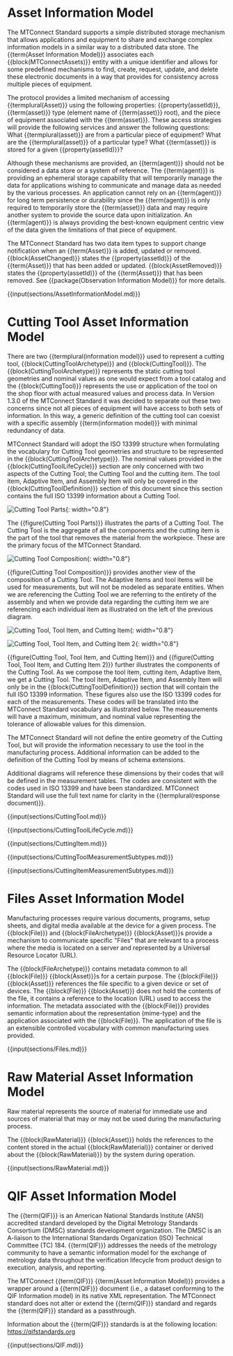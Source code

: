 
# Asset Information Model

The MTConnect Standard supports a simple distributed storage mechanism that allows applications and equipment to share and exchange complex information models in a similar way to a distributed data store.  The {{term(Asset Information Model)}} associates each {{block(MTConnectAssets)}} entity with a unique identifier and allows for some predefined mechanisms to find, create, request, update, and delete these electronic documents in a way that provides for consistency across multiple pieces of equipment.

The protocol provides a limited mechanism of accessing {{termplural(Asset)}} using the following properties: {{property(assetId)}}, {{term(asset)}} type (element name of {{term(asset)}} root), and the piece of equipment associated with the {{term(asset)}}.  These access strategies will provide the following services and answer the following questions: What {{termplural(asset)}} are from a particular piece of equipment?  What are the {{termplural(asset)}} of a particular type? What {{term(asset)}} is stored for a given {{property(assetId)}}?

Although these mechanisms are provided, an {{term(agent)}} should not be considered a data store or a system of reference.  The {{term(agent)}} is providing an ephemeral storage capability that will temporarily manage the data for applications wishing to communicate and manage data as needed by the various processes.  An application cannot rely on an {{term(agent)}} for long term persistence or durability since the {{term(agent)}} is only required to temporarily store the {{term(asset)}} data and may require another system to provide the source data upon initialization.  An {{term(agent)}} is always providing the best-known equipment centric view of the data given the limitations of that piece of equipment.

The MTConnect Standard has two data item types to support change notification when an {{term(Asset)}} is added, updated or removed. {{block(AssetChanged)}} states the {{property(assetId)}} of the {{term(Asset)}} that has been added or updated. {{block(AssetRemoved)}} states the {{property(assetId)}} of the {{term(Asset)}} that has been removed. See {{package(Observation Information Model)}} for more details.

{{input(sections/AssetInformationModel.md)}}

# Cutting Tool Asset Information Model

There are two {{termplural(information model)}} used to represent a cutting tool, {{block(CuttingToolArchetype)}} and {{block(CuttingTool)}}. The {{block(CuttingToolArchetype)}} represents the static cutting tool geometries and nominal values as one would expect from a tool catalog and the {{block(CuttingTool)}} represents the use or application of the tool on the shop floor with actual measured values and process data. In Version 1.3.0 of the MTConnect Standard it was decided to separate out these two concerns since not all pieces of equipment will have access to both sets of information. In this way, a generic definition of the cutting tool can coexist with a specific assembly {{term(information model)}} with minimal redundancy of data.

MTConnect Standard will adopt the ISO 13399 structure when formulating the vocabulary for Cutting Tool geometries and structure to be represented in the {{block(CuttingToolArchetype)}}. The nominal values provided in the {{block(CuttingToolLifeCycle)}} section are only concerned with two aspects of the Cutting Tool; the Cutting Tool and the cutting item. The tool item, Adaptive Item, and Assembly Item will only be covered in the {{block(CuttingToolDefinition)}} section of this document since this section contains the full ISO 13399 information about a Cutting Tool.

![Cutting Tool Parts](figures/Cutting%20Tool%20Parts.png "Cutting Tool Parts"){: width="0.8"}

The {{figure(Cutting Tool Parts)}} illustrates the parts of a Cutting Tool. The Cutting Tool is the aggregate of all the components and the cutting item is the part of the tool that removes the material from the workpiece. These are the primary focus of the MTConnect Standard.

![Cutting Tool Composition](figures/Cutting%20Tool%20Composition.png "Cutting Tool Composition"){: width="0.8"}

{{figure(Cutting Tool Composition)}} provides another view of the composition of a Cutting Tool. The Adaptive Items and tool items will be used for measurements, but will not be modeled as separate entities. When we are referencing the Cutting Tool we are referring to the entirety of the assembly and when we provide data regarding the cutting item we are referencing each individual item as illustrated on the left of the previous diagram.

![Cutting Tool, Tool Item, and Cutting Item](figures/Cutting%20Tool,%20Tool%20Item,%20and%20Cutting%20Item.png "Cutting Tool, Tool Item, and Cutting Item"){: width="0.8"}

![Cutting Tool, Tool Item, and Cutting Item 2](figures/Cutting%20Tool,%20Tool%20Item,%20and%20Cutting%20Item%202.png "Cutting Tool, Tool Item, and Cutting Item 2"){: width="0.8"}


{{figure(Cutting Tool, Tool Item, and Cutting Item)}} and {{figure(Cutting Tool, Tool Item, and Cutting Item 2)}} further illustrates the components of the Cutting Tool. As we compose the tool item, cutting item, Adaptive Item, we get a Cutting Tool. The tool item, Adaptive Item, and Assembly Item will only be in the {{block(CuttingToolDefinition)}} section that will contain the full ISO 13399 information. These figures also use the ISO 13399 codes for each of the measurements. These codes will be translated into the MTConnect Standard vocabulary as illustrated below. The measurements will have a maximum, minimum, and nominal value representing the tolerance of allowable values for this dimension.

The MTConnect Standard will not define the entire geometry of the Cutting Tool, but will provide the information necessary to use the tool in the manufacturing process. Additional information can be added to the definition of the Cutting Tool by means of schema extensions.

Additional diagrams will reference these dimensions by their codes that will be defined in the measurement tables. The codes are consistent with the codes used in ISO 13399 and have been standardized. MTConnect Standard will use the full text name for clarity in the {{termplural(response document)}}.



{{input(sections/CuttingTool.md)}}

{{input(sections/CuttingToolLifeCycle.md)}}

{{input(sections/CuttingItem.md)}}

{{input(sections/CuttingToolMeasurementSubtypes.md)}}

{{input(sections/CuttingItemMeasurementSubtypes.md)}}

# Files Asset Information Model

Manufacturing processes require various documents, programs, setup sheets, and digital media available at the device for a given process. The {{block(File)}} and {{block(FileArchetype)}} {{block(Asset)}}s provide a mechanism to communicate specific "Files" that are relevant to a process where the media is located on a server and represented by a Universal Resource Locator (URL).

The {{block(FileArchetype)}} contains metadata common to all {{block(File)}} {{block(Asset)}}s for a certain purpose. The {{block(File)}} {{block(Asset)}} references the file specific to a given device or set of devices. The {{block(File)}} {{block(Asset)}} does not hold the contents of the file, it contains a reference to the location (URL) used to access the information. The metadata associated with the {{block(File)}} provides semantic information about the representation (mime-type) and the application associated with the {{block(File)}}. The application of the file is an extensible controlled vocabulary with common manufacturing uses provided.

{{input(sections/Files.md)}}

# Raw Material Asset Information Model

Raw material represents the source of material for immediate use and sources of material that may or may not be used during the manufacturing process.

The {{block(RawMaterial)}} {{block(Asset)}} holds the references to the content stored in the actual {{block(RawMaterial)}} container or derived about the {{block(RawMaterial)}} by the system during operation.

{{input(sections/RawMaterial.md)}}

# QIF Asset Information Model

The {{term(QIF)}} is an American National Standards Institute (ANSI) accredited standard developed by the Digital Metrology Standards Consortium (DMSC) standards development organization. The DMSC is an A-liaison to the International Standards Organization (ISO) Technical Committee (TC) 184. {{term(QIF)}} addresses the needs of the metrology community to have a semantic information model for the exchange of metrology data throughout the verification lifecycle from product design to execution, analysis, and reporting.

The MTConnect {{term(QIF)}} {{term(Asset Information Model)}} provides a wrapper around a {{term(QIF)}} document (i.e., a dataset conforming to the QIF Information model) in its native XML representation. The MTConnect standard does not alter or extend the {{term(QIF)}} standard and regards the {{term(QIF)}} standard as a passthrough.

Information about the {{term(QIF)}} standards is at the following location: https://qifstandards.org

{{input(sections/QIF.md)}}
